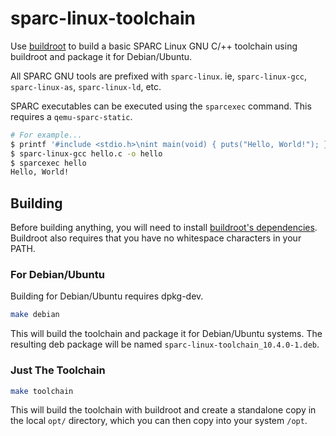 # sparc-linux-toolchain
Use [buildroot](https://buildroot.org/) to build a basic SPARC Linux GNU C/++ toolchain using buildroot and package it for Debian/Ubuntu.

All SPARC GNU tools are prefixed with `sparc-linux`. ie, `sparc-linux-gcc`, `sparc-linux-as`, `sparc-linux-ld`, etc.

SPARC executables can be executed using the `sparcexec` command. This requires a `qemu-sparc-static`.
```sh
# For example...
$ printf '#include <stdio.h>\nint main(void) { puts("Hello, World!"); }' > hello.c
$ sparc-linux-gcc hello.c -o hello
$ sparcexec hello
Hello, World!
```

## Building
Before building anything, you will need to install [buildroot's dependencies](https://buildroot.org/downloads/manual/manual.html#requirement-mandatory). Buildroot also requires that you have no whitespace characters in your PATH.

### For Debian/Ubuntu
Building for Debian/Ubuntu requires dpkg-dev.

```sh
make debian
```
This will build the toolchain and package it for Debian/Ubuntu systems. The resulting deb package will be named `sparc-linux-toolchain_10.4.0-1.deb`.


### Just The Toolchain
```sh
make toolchain
```
This will build the toolchain with buildroot and create a standalone copy in the local `opt/` directory, which you can then copy into your system `/opt`.
